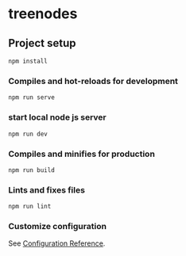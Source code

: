 # treenodes

## Project setup
```
npm install
```

### Compiles and hot-reloads for development
```
npm run serve
```

### start local node js server
```
npm run dev
```


### Compiles and minifies for production
```
npm run build
```

### Lints and fixes files
```
npm run lint
```

### Customize configuration
See [Configuration Reference](https://cli.vuejs.org/config/).
